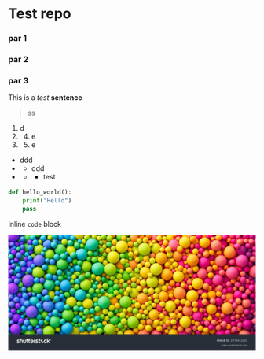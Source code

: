 # Test repo

### par 1

### par 2

### par 3

This ~~is~~ a *test* **sentence**

> ss

1. d
2. 4. e
3. 5. e

- ddd
- - ddd
- - - test

```python
def hello_world():
    print("Hello")
    pass
```

Inline ```code``` block

![](./test.jpg)


